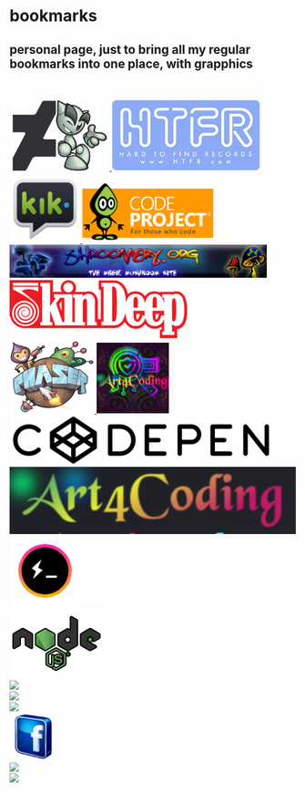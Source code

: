 # bookmarks
<h2>personal page, just to bring all my regular bookmarks into one place, with grapphics</h2>

<br />
<br />
<!-- ::>> <<:: -->
  <a href="https://www.deviantart.com/shinobiwarriordance" target="_blank">
    <img name="da" src="/resources/da-fella.png"
         width="auto" height="124"
         alt"" type="">
  </a>
<!-- ::>> <<:: -->
  <a href="https://www.htfr.com/" target="_blank">
    <img name="htfr" src="/resources/htfr.png"
         width="auto" height="124"
         type="" alt"" decoding="async">
  </a><br> 
<!-- ::>> <<:: -->
  <a href="" target="_blank">
    <img name="" src="/resources/kik.png"
         width="auto" height="124" type=""
         alt"" decoding="async">
  </a>
<!-- ::>> <<:: -->
  <a href="" target="_blank">
    <img name="code_project" src="/resources/CodeProject250x135.gif"
         width="auto" height="124"
         type="" alt"" decoding="async">
  </a><br>
<!-- ::>> <<:: -->
  <a href="" target="_blank">
    <img name="" src="/resources/shroomery.webp"
         width="452" height="auto"
         type="img/webp" alt"" decoding="async">
  </a><br>
<!-- ::>> <<:: -->
  <a href="" target="_blank">
    <img name="" src="/resources/skindeep.jpg"
         width="auto" height="104"
         type="img/jpg" alt"" decoding="async">
  </a><br>
<!-- ::>> <<:: -->
  <a href="" target="_blank">
    <img name="" src="/resources/phaser.png"
         width="auto" height="128" 
         type="img/png" alt"" decoding="async">
  </a>
<!-- ::>> <<:: -->
  <a href="" target="_blank">
    <img name="" src="/resources/art4codingSqSearchSvg.png"
         width="auto" height="124" type=""
         alt"" decoding="async">
  </a><br>  
  
<!-- ::>> <<:: -->
  <a href="" target="_blank">
    <img name="" src="/resources/codepen.png"
         width="auto" height="88"
         type="" alt"" decoding="async">
  </a><br>

<!-- ::>> <<:: -->
<a href="" target="_blank">
  <img name="" src="/resources/Art4Codingh1.png"
       width="auto" height="118" type=""
       alt"" decoding="async">
</a><br>
<!-- ::>> <<:: -->
<a href="" target="_blank">
  <img name="" src="/resources/hyperCmd.png"
       width="auto" height="124" type=""
       alt"" decoding="async">
</a><br>
<!-- ::>> <<:: -->
<a href="" target="_blank">
  <img name="" src="/resources/javascript-node-js.png"
       width="auto" height="124" type=""
       alt"" decoding="async">
</a><br>
<!-- ::>> <<:: -->
<a href="" target="_blank">
  <img name="" src="/resources/"
       width="" height="" type=""
       alt"" decoding="async">
</a><br>
<!-- ::>> <<:: -->
<a href="" target="_blank">
  <img name="" src="/resources/"
       width="" height="" type=""
       alt"" decoding="async">
</a><br>
<!-- ::>> <<:: -->
<a href="" target="_blank">
  <img name="" src="/resources/"
       width="" height="" type=""
       alt"" decoding="async">
</a><br>
<!-- ::>> <<:: -->
<a href="" target="_blank">
  <img name="" src="/resources/facebook.png"
       width="84" height="auto" type=""
       alt"" decoding="async">
</a><br>
<!-- ::>> <<:: -->
<a href="" target="_blank">
  <img name="" src="/resources/"
       width="" height="" type=""
       alt"" decoding="async">
</a><br>
<a href="" target="_blank">
  <img name="" src="/resources/" width="" height="" type="" alt"" decoding="async"></a><br>









